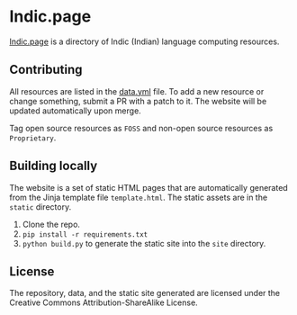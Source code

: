 # Indic.page

[Indic.page](https://indic.page) is a directory of Indic (Indian) language computing resources.

## Contributing

All resources are listed in the [data.yml](data.yml) file. To add a new resource or change something, submit a PR with a patch to it. The website will be updated automatically upon merge.

Tag open source resources as `FOSS` and non-open source resources as `Proprietary`.


## Building locally
The website is a set of static HTML pages that are automatically generated from the Jinja template file `template.html`. The static assets are in the `static` directory.

1. Clone the repo.
2. `pip install -r requirements.txt`
3. `python build.py` to generate the static site into the `site` directory.

## License
The repository, data, and the static site generated are licensed under the Creative Commons Attribution-ShareAlike License.
